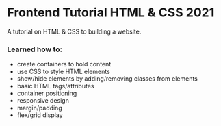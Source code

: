# Frontend Tutorial HTML & CSS 2021
A tutorial on HTML & CSS to building a website.

### Learned how to:
- create containers to hold content
- use CSS to style HTML elements
- show/hide elements by adding/removing classes from elements
- basic HTML tags/attributes
- container positioning
- responsive design
- margin/padding
- flex/grid display
